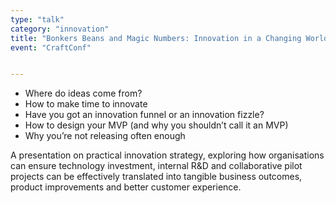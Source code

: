 ```yaml
---
type: "talk"
category: "innovation"
title: "Bonkers Beans and Magic Numbers: Innovation in a Changing World"
event: "CraftConf"


---
```

- Where do ideas come from?
- How to make time to innovate
- Have you got an innovation funnel or an innovation fizzle?
- How to design your MVP (and why you shouldn’t call it an MVP)
- Why you’re not releasing often enough

A presentation on practical innovation strategy, exploring how organisations can ensure technology investment, internal R&D and collaborative pilot projects can be effectively translated into tangible business outcomes, product improvements and better customer experience.
